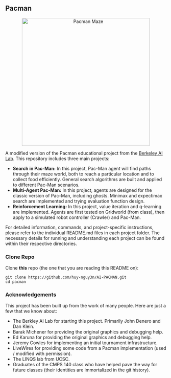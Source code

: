 ## Pacman

<p align="center">
<img alt="Pacman Maze" src="https://camo.githubusercontent.com/8b6cabdba919a98f0d678391e68f5c3a83c88f5c51e74e3bd58d4b9f990db945/687474703a2f2f736f7a6f706f6c2e736f652e756373632e6564752f70312f696e737472756374696f6e732f7061636d616e2d6c617267652d7365617263682e676966" width="400px">
</p>

A modified version of the Pacman educational project from the [Berkeley AI Lab](http://ai.berkeley.edu/project_overview.html). This repository includes three main projects:
 - **Search in Pac-Man:** In this project, Pac-Man agent will find paths through their maze world, both to reach a particular location and to collect food efficiently. General search algorithms are built and applied to different Pac-Man scenarios.
 - **Multi-Agent Pac-Man:** In this project, agents are designed for the classic version of Pac-Man, including ghosts. Minimax and expectimax search are implemented and trying evaluation function design.
 - **Reinforcement Learning:** In this project, value iteration and q-learning are implemented. Agents are first tested on Gridworld (from class), then apply to a simulated robot controller (Crawler) and Pac-Man.

For detailed information, commands, and project-specific instructions, please refer to the individual README.md files in each project folder. The necessary details for running and understanding each project can be found within their respective directories.

### Clone Repo

Clone **this** repo (the one that you are reading this README on):
```
git clone https://github.com/huy-nguy3n/AI-PACMAN.git
cd pacman
```

### Acknowledgements

This project has been built up from the work of many people.
Here are just a few that we know about:
 - The Berkley AI Lab for starting this project. Primarily John Denero and Dan Klein.
 - Barak Michener for providing the original graphics and debugging help.
 - Ed Karuna for providing the original graphics and debugging help.
 - Jeremy Cowles for implementing an initial tournament infrastructure.
 - LiveWires for providing some code from a Pacman implementation (used / modified with permission).
 - The LINQS lab from UCSC.
 - Graduates of the CMPS 140 class who have helped pave the way for future classes (their identities are immortalized in the git history).
